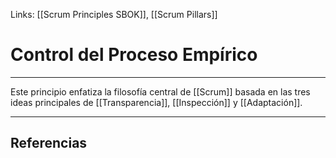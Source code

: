 Links: [[Scrum Principles SBOK]], [[Scrum Pillars]]

# Control del Proceso Empírico
---

Este principio enfatiza la filosofía central de [[Scrum]] basada en las tres ideas principales de [[Transparencia]], [[Inspección]] y [[Adaptación]].

---

## Referencias